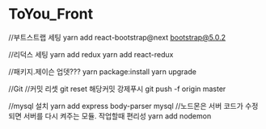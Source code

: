 # ToYou_Front

//부트스트랩 세팅
yarn add react-bootstrap@next bootstrap@5.0.2

//리덕스 세팅
yarn add redux
yarn add react-redux

//패키지.제이슨 업뎃???
yarn package:install
yarn upgrade

//Git
//커밋 리셋
git reset 해당커밋
강제푸시
git push -f origin master

//mysql 설치
yarn add express body-parser mysql
//노드몬은 서버 코드가 수정되면 서버를 다시 켜주는 모듈. 작업할때 편리성
yarn add nodemon